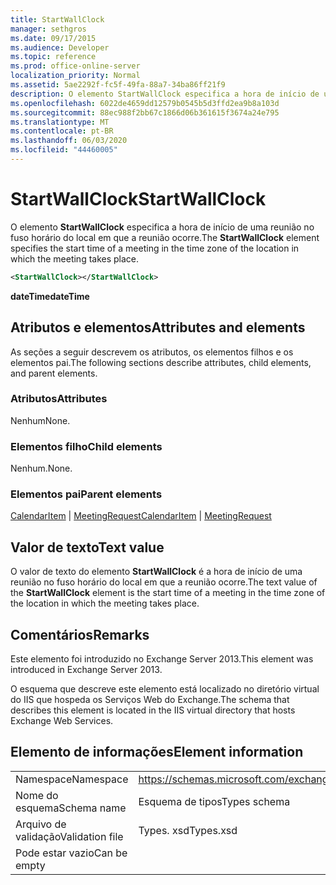 ```yaml
---
title: StartWallClock
manager: sethgros
ms.date: 09/17/2015
ms.audience: Developer
ms.topic: reference
ms.prod: office-online-server
localization_priority: Normal
ms.assetid: 5ae2292f-fc5f-49fa-88a7-34ba86ff21f9
description: O elemento StartWallClock especifica a hora de início de uma reunião no fuso horário do local em que a reunião ocorre.
ms.openlocfilehash: 6022de4659dd12579b0545b5d3ffd2ea9b8a103d
ms.sourcegitcommit: 88ec988f2bb67c1866d06b361615f3674a24e795
ms.translationtype: MT
ms.contentlocale: pt-BR
ms.lasthandoff: 06/03/2020
ms.locfileid: "44460005"
---
```

# <a name="startwallclock"></a><span data-ttu-id="bef8d-103">StartWallClock</span><span class="sxs-lookup"><span data-stu-id="bef8d-103">StartWallClock</span></span>

<span data-ttu-id="bef8d-104">O elemento **StartWallClock** especifica a hora de início de uma reunião no fuso horário do local em que a reunião ocorre.</span><span class="sxs-lookup"><span data-stu-id="bef8d-104">The **StartWallClock** element specifies the start time of a meeting in the time zone of the location in which the meeting takes place.</span></span> 
  
```XML
<StartWallClock></StartWallClock>
```

<span data-ttu-id="bef8d-105">**dateTime**</span><span class="sxs-lookup"><span data-stu-id="bef8d-105">**dateTime**</span></span>

## <a name="attributes-and-elements"></a><span data-ttu-id="bef8d-106">Atributos e elementos</span><span class="sxs-lookup"><span data-stu-id="bef8d-106">Attributes and elements</span></span>

<span data-ttu-id="bef8d-107">As seções a seguir descrevem os atributos, os elementos filhos e os elementos pai.</span><span class="sxs-lookup"><span data-stu-id="bef8d-107">The following sections describe attributes, child elements, and parent elements.</span></span>
  
### <a name="attributes"></a><span data-ttu-id="bef8d-108">Atributos</span><span class="sxs-lookup"><span data-stu-id="bef8d-108">Attributes</span></span>

<span data-ttu-id="bef8d-109">Nenhum</span><span class="sxs-lookup"><span data-stu-id="bef8d-109">None.</span></span>
  
### <a name="child-elements"></a><span data-ttu-id="bef8d-110">Elementos filho</span><span class="sxs-lookup"><span data-stu-id="bef8d-110">Child elements</span></span>

<span data-ttu-id="bef8d-111">Nenhum.</span><span class="sxs-lookup"><span data-stu-id="bef8d-111">None.</span></span>
  
### <a name="parent-elements"></a><span data-ttu-id="bef8d-112">Elementos pai</span><span class="sxs-lookup"><span data-stu-id="bef8d-112">Parent elements</span></span>

<span data-ttu-id="bef8d-113">[CalendarItem](calendaritem.md)  |  [MeetingRequest](meetingrequest.md)</span><span class="sxs-lookup"><span data-stu-id="bef8d-113">[CalendarItem](calendaritem.md) | [MeetingRequest](meetingrequest.md)</span></span>
  
## <a name="text-value"></a><span data-ttu-id="bef8d-114">Valor de texto</span><span class="sxs-lookup"><span data-stu-id="bef8d-114">Text value</span></span>

<span data-ttu-id="bef8d-115">O valor de texto do elemento **StartWallClock** é a hora de início de uma reunião no fuso horário do local em que a reunião ocorre.</span><span class="sxs-lookup"><span data-stu-id="bef8d-115">The text value of the **StartWallClock** element is the start time of a meeting in the time zone of the location in which the meeting takes place.</span></span> 
  
## <a name="remarks"></a><span data-ttu-id="bef8d-116">Comentários</span><span class="sxs-lookup"><span data-stu-id="bef8d-116">Remarks</span></span>

<span data-ttu-id="bef8d-117">Este elemento foi introduzido no Exchange Server 2013.</span><span class="sxs-lookup"><span data-stu-id="bef8d-117">This element was introduced in Exchange Server 2013.</span></span>
  
<span data-ttu-id="bef8d-118">O esquema que descreve este elemento está localizado no diretório virtual do IIS que hospeda os Serviços Web do Exchange.</span><span class="sxs-lookup"><span data-stu-id="bef8d-118">The schema that describes this element is located in the IIS virtual directory that hosts Exchange Web Services.</span></span>
  
## <a name="element-information"></a><span data-ttu-id="bef8d-119">Elemento de informações</span><span class="sxs-lookup"><span data-stu-id="bef8d-119">Element information</span></span>

|||
|:-----|:-----|
|<span data-ttu-id="bef8d-120">Namespace</span><span class="sxs-lookup"><span data-stu-id="bef8d-120">Namespace</span></span>  <br/> |https://schemas.microsoft.com/exchange/services/2006/types  <br/> |
|<span data-ttu-id="bef8d-121">Nome do esquema</span><span class="sxs-lookup"><span data-stu-id="bef8d-121">Schema name</span></span>  <br/> |<span data-ttu-id="bef8d-122">Esquema de tipos</span><span class="sxs-lookup"><span data-stu-id="bef8d-122">Types schema</span></span>  <br/> |
|<span data-ttu-id="bef8d-123">Arquivo de validação</span><span class="sxs-lookup"><span data-stu-id="bef8d-123">Validation file</span></span>  <br/> |<span data-ttu-id="bef8d-124">Types. xsd</span><span class="sxs-lookup"><span data-stu-id="bef8d-124">Types.xsd</span></span>  <br/> |
|<span data-ttu-id="bef8d-125">Pode estar vazio</span><span class="sxs-lookup"><span data-stu-id="bef8d-125">Can be empty</span></span>  <br/> ||
   

